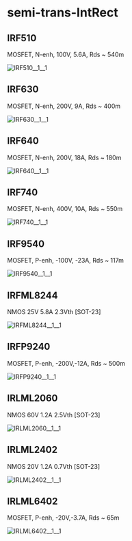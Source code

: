 # semi-trans-IntRect

## IRF510
MOSFET, N-enh, 100V, 5.6A, Rds ~ 540m

![IRF510__1__1](/preview/images/semi-trans-NXP__2N7002PW__1__1.png?raw=true) 

## IRF630
MOSFET, N-enh, 200V, 9A, Rds ~ 400m

![IRF630__1__1](/preview/images/semi-trans-NXP__2N7002PW__1__1.png?raw=true) 

## IRF640
MOSFET, N-enh, 200V, 18A, Rds ~ 180m

![IRF640__1__1](/preview/images/semi-trans-NXP__2N7002PW__1__1.png?raw=true) 

## IRF740
MOSFET, N-enh, 400V, 10A, Rds ~ 550m

![IRF740__1__1](/preview/images/semi-trans-NXP__2N7002PW__1__1.png?raw=true) 

## IRF9540
MOSFET, P-enh, -100V, -23A, Rds ~ 117m

![IRF9540__1__1](/preview/images/semi-trans-NXP__PMV160UP__1__1.png?raw=true) 

## IRFML8244
NMOS 25V 5.8A 2.3Vth [SOT-23]

![IRFML8244__1__1](/preview/images/semi-trans-NXP__2N7002PW__1__1.png?raw=true) 

## IRFP9240
MOSFET, P-enh, -200V,-12A, Rds ~ 500m

![IRFP9240__1__1](/preview/images/semi-trans-NXP__PMV160UP__1__1.png?raw=true) 

## IRLML2060
NMOS 60V 1.2A 2.5Vth [SOT-23]

![IRLML2060__1__1](/preview/images/semi-trans-NXP__2N7002PW__1__1.png?raw=true) 

## IRLML2402
NMOS 20V 1.2A 0.7Vth [SOT-23]

![IRLML2402__1__1](/preview/images/semi-trans-NXP__2N7002PW__1__1.png?raw=true) 

## IRLML6402
MOSFET, P-enh, -20V,-3.7A, Rds ~ 65m

![IRLML6402__1__1](/preview/images/semi-trans-NXP__PMV160UP__1__1.png?raw=true) 

